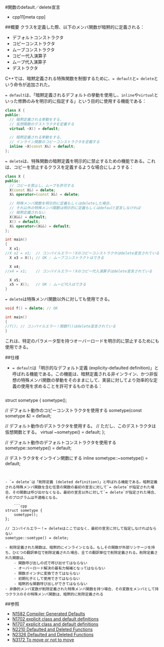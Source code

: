 #関数のdefault／delete宣言
* cpp11[meta cpp]

##概要
クラスを定義した際、以下のメンバ関数が暗黙的に定義される：

- デフォルトコンストラクタ
- コピーコンストラクタ
- ムーブコンストラクタ
- コピー代入演算子
- ムーブ代入演算子
- デストラクタ

C++では、暗黙定義される特殊関数を制御するために、`= default`と`= delete`という命令が追加された。

`= default`は、「暗黙定義されるデフォルトの挙動を使用し、`inline`や`virtual`といった修飾のみを明示的に指定する」という目的に使用する機能である：

```cpp
class X {
public:
  // 暗黙定義される挙動をする、
  // 仮想関数のデストラクタを定義する
  virtual ~X() = default;

  // 暗黙定義される挙動をする、
  // インライン関数のコピーコンストラクタを定義する
  inline ~X(const X&) = default;
};
```

`= delete`は、特殊関数の暗黙定義を明示的に禁止するための機能である。これは、コピーを禁止するクラスを定義するような場合にしようする：

```cpp
class X {
public:
  // コピーを禁止し、ムーブを許可する
  X(const X&) = delete;
  X& operator=(const X&) = delete;

  // 特殊メンバ関数を明示的に定義もしくはdeleteした場合、
  // それ以外の特殊メンバ関数は明示的に定義もしくはdefault宣言しなければ
  // 暗黙定義されない
  X(X&&) = default;
  X() = default;
  X& operator=(X&&) = default;
};

int main()
{
  X x1;
//X x2 = x1;  // コンパイルエラー！Xのコピーコンストラクタはdelete宣言されている
  X x3 = X(); // OK : ムーブコンストラクトはできる

  X x4;
//x4 = x1;    // コンパイルエラー！Xのコピー代入演算子はdelete宣言されている

  X x5;
  x5 = X();   // OK : ムービ代入はできる
}
```

`= delete`は特殊メンバ関数以外に対しても使用できる。

```cpp
void f() = delete; // OK

int main()
{
//f(); // コンパイルエラー！関数f()はdelete宣言されている
}
```

これは、特定のパラメータ型を持つオーバーロードを明示的に禁止するためにも使用できる。


##仕様
- `= default`は「明示的なデフォルト定義 (explicity-defaulted definition)」と呼ばれる機能である。この機能は、暗黙定義される非インライン、かつ非仮想の特殊メンバ関数の挙動をそのままにして、実装に対してより効率的な定義の使用を求めることを許可するものである：

    ```cpp
struct sometype {
  sometype();

  // デフォルト動作のコピーコンストラクタを使用する
  sometype(const sometype &) = default;

  // デフォルト動作のデストラクタを使用する。
  // ただし、このデストラクタは仮想関数とする。
  virtual ~sometype() = default;
};

// デフォルト動作のデフォルトコンストラクタを使用する
sometype::sometype() = default;

// デストラクタをインライン関数にする
inline sometype::~sometype() = default;
```


- `= delete`は「削除定義 (deleted definition)」と呼ばれる機能である。暗黙定義される特殊メンバ関数を含む任意の関数の最初の宣言に対して`= delete`が指定された場合、その関数は呼び出せなくなる。最初の宣言以外に対して`= delete`が指定された場合、そのプログラムは不適格となる。

    ```cpp
struct sometype {
    sometype();
};

// コンパイルエラー！= deleteはここではなく、最初の宣言に対して指定しなければならない
sometype::somtype() = delete;
```

    - 削除定義された関数は、暗黙的にインラインとなる。もしその関数が外部リンケージを持ち、ひとつの翻訳単位で削除定義された場合、全ての翻訳単位で削除定義される。削除定義された関数は、
        - 関数呼び出しの式で呼び出せてはならない
        - オーバーロード解決の最有力候補となってはならない
        - 関数ポインタに変換できてはならない
        - 初期化子として使用できてはならない
        - 暗黙的な関数呼び出しができてはならない
    - 非静的メンバ変数が削除定義された特殊メンバ関数を持つ場合、その変数をメンバとして持つクラスのその特殊メンバ関数は、暗黙的に削除定義される


##参照
- [N1582 Compiler Generated Defaults](http://www.open-std.org/jtc1/sc22/wg21/docs/papers/2004/n1582.pdf)
- [N1702 explicit class and default definitions](http://www.open-std.org/jtc1/sc22/wg21/docs/papers/2004/n1702.pdf)
- [N1707 explicit class and default definitions](http://www.open-std.org/jtc1/sc22/wg21/docs/papers/2004/n1717.pdf)
- [N2210 Defaulted and Deleted Functions](http://www.open-std.org/jtc1/sc22/wg21/docs/papers/2007/n2210.html)
- [N2326 Defaulted and Deleted Functions](http://www.open-std.org/jtc1/sc22/wg21/docs/papers/2007/n2326.html)
- [N3172 To move or not to move](http://www.open-std.org/jtc1/sc22/wg21/docs/papers/2010/n3174.pdf)

